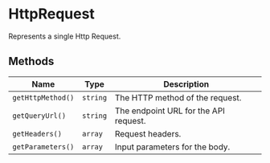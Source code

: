 
# HttpRequest

Represents a single Http Request.

## Methods

| Name | Type | Description |
|  --- | --- | --- |
| `getHttpMethod()` | `string` | The HTTP method of the request. |
| `getQueryUrl()` | `string` | The endpoint URL for the API request. |
| `getHeaders()` | `array` | Request headers. |
| `getParameters()` | `array` | Input parameters for the body. |

